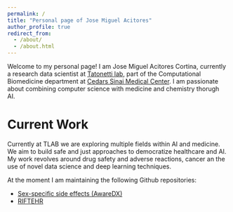 ```yaml
---
permalink: /
title: "Personal page of Jose Miguel Acitores"
author_profile: true
redirect_from: 
  - /about/
  - /about.html
---
```


Welcome to my personal page! I am Jose Miguel Acitores Cortina, currently a research data scientist at [Tatonetti lab](http://tatonettilab.org), part of the Computational Biomedicine department at [Cedars Sinai Medical Center](https://www.cedars-sinai.edu/research-education/research/departments-institutes/computational-biomedicine.html). I am passionate about combining computer science with medicine and chemistry thorugh AI.

Current Work
======
Currently at TLAB we are exploring multiple fields within AI and medicine. We aim to build safe and just approaches to democratize healthcare and AI. My work revolves around drug safety and adverse reactions, cancer an the use of novel data science and deep learning techniques.

At the moment I am maintaining the following Github repositories:

* [Sex-specific side effects (AwareDX)](https://github.com/tatonetti-lab/sex_risks)
* [RIFTEHR](https://github.com/tatonetti-lab/riftehr)